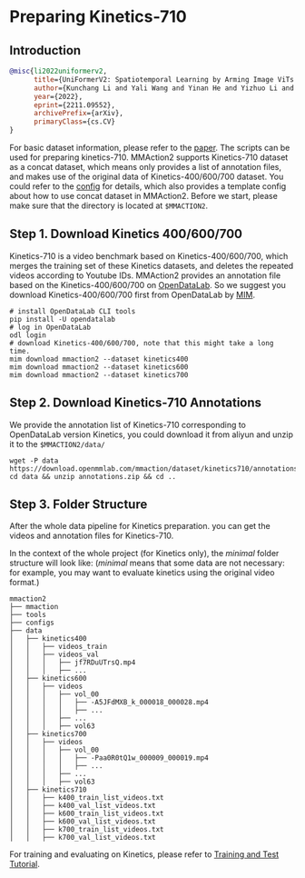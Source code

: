 # Preparing Kinetics-710

## Introduction

<!-- [DATASET] -->

```BibTeX
@misc{li2022uniformerv2,
      title={UniFormerV2: Spatiotemporal Learning by Arming Image ViTs with Video UniFormer},
      author={Kunchang Li and Yali Wang and Yinan He and Yizhuo Li and Yi Wang and Limin Wang and Yu Qiao},
      year={2022},
      eprint={2211.09552},
      archivePrefix={arXiv},
      primaryClass={cs.CV}
}
```

For basic dataset information, please refer to the [paper](https://arxiv.org/pdf/2211.09552.pdf). The scripts can be used for preparing kinetics-710. MMAction2 supports Kinetics-710
dataset as a concat dataset, which means only provides a list of annotation files, and makes use of the original data of Kinetics-400/600/700 dataset. You could refer to the [config](/configs/recognition/uniformerv2/uniformerv2-base-p16-res224_clip_u8_kinetics710-rgb.py)
for details, which also provides a template config about how to use concat dataset in MMAction2.
Before we start, please make sure that the directory is located at `$MMACTION2`.

## Step 1. Download Kinetics 400/600/700

Kinetics-710 is a video benchmark based on Kinetics-400/600/700, which merges the training set of these Kinetics datasets, and deletes the repeated videos according to Youtube IDs. MMAction2 provides an annotation file based on the Kinetics-400/600/700 on [OpenDataLab](https://opendatalab.com/). So we suggest you download Kinetics-400/600/700 first from OpenDataLab by [MIM](https://github.com/open-mmlab/mim).

```shell
# install OpenDataLab CLI tools
pip install -U opendatalab
# log in OpenDataLab
odl login
# download Kinetics-400/600/700, note that this might take a long time.
mim download mmaction2 --dataset kinetics400
mim download mmaction2 --dataset kinetics600
mim download mmaction2 --dataset kinetics700

```

## Step 2. Download Kinetics-710 Annotations

We provide the annotation list of Kinetics-710 corresponding to OpenDataLab version Kinetics, you could download it from aliyun and unzip it to the `$MMACTION2/data/`

```shell
wget -P data https://download.openmmlab.com/mmaction/dataset/kinetics710/annotations.zip
cd data && unzip annotations.zip && cd ..

```

## Step 3. Folder Structure

After the whole data pipeline for Kinetics preparation.
you can get the videos and annotation files for Kinetics-710.

In the context of the whole project (for Kinetics only), the *minimal* folder structure will look like:
(*minimal* means that some data are not necessary: for example, you may want to evaluate kinetics using the original video format.)

```
mmaction2
├── mmaction
├── tools
├── configs
├── data
│   ├── kinetics400
│   │   ├── videos_train
│   │   ├── videos_val
│   │   │   ├── jf7RDuUTrsQ.mp4
│   │   │   ├── ...
│   ├── kinetics600
│   │   ├── videos
│   │   │   ├── vol_00
│   │   │   │   ├── -A5JFdMXB_k_000018_000028.mp4
│   │   │   │   ├── ...
│   │   │   ├── ...
│   │   │   ├── vol63
│   ├── kinetics700
│   │   ├── videos
│   │   │   ├── vol_00
│   │   │   │   ├── -Paa0R0tQ1w_000009_000019.mp4
│   │   │   │   ├── ...
│   │   │   ├── ...
│   │   │   ├── vol63
│   ├── kinetics710
│   │   ├── k400_train_list_videos.txt
│   │   ├── k400_val_list_videos.txt
│   │   ├── k600_train_list_videos.txt
│   │   ├── k600_val_list_videos.txt
│   │   ├── k700_train_list_videos.txt
│   │   ├── k700_val_list_videos.txt
```

For training and evaluating on Kinetics, please refer to [Training and Test Tutorial](/docs/en/user_guides/train_test.md).
